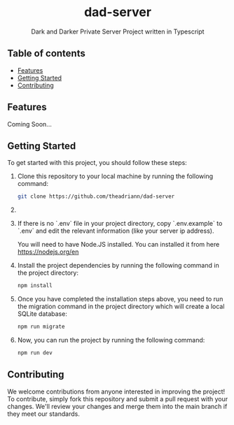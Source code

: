 <h1 align="center">
  dad-server
</h1>

<p align="center">
  Dark and Darker Private Server Project written in Typescript
</p>

## Table of contents

-   <a href="#features">Features</a>
-   <a href="#getting-started">Getting Started</a>
-   <a href="#contributing">Contributing</a>

<h2 id="features">Features</h2>

Coming Soon...

<h2 id="getting-started">Getting Started</h2>

To get started with this project, you should follow these steps:

<ol>
  <li>
  <p>Clone this repository to your local machine by running the following command:</p>

```bash
git clone https://github.com/theadriann/dad-server
```

  </li>
  <li>
  <li>
  <p>If there is no `.env` file in your project directory, copy `.env.example` to `.env` and edit the relevant information (like your server ip address).</p>
  </li>
  <p>You will need to have Node.JS installed. You can installed it from here <a href="https://nodejs.org/en" target="_new">https://nodejs.org/en</a></p>
  </li>
  <li>
  <p>Install the project dependencies by running the following command in the project directory:</p>

```bash
npm install
```

  </li>
  <li>
  <p>Once you have completed the installation steps above, you need to run the migration command in the project directory which will create a local SQLite database:</p>

```bash
npm run migrate
```

  </li>
  <li>
  <p>Now, you can run the project by running the following command:</p>

```bash
npm run dev
```

  </li>
</ol>

<h2 id="contributing">Contributing</h2>

We welcome contributions from anyone interested in improving the project! To contribute, simply fork this repository and submit a pull request with your changes. We'll review your changes and merge them into the main branch if they meet our standards.
